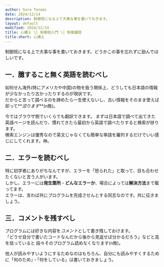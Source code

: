 ```yaml
---
author: Sora Tonami
date: 2024/12/14
description: 制御班になる上で大事な事を書いておきます。
layout: default
modified: 2024/12/14
title: 心構え \| 制御班入門 \| 制御講習
title-short: 心構え
---
```


制御班になる上で大事な事を書いておきます。どうかこの事を忘れずに励んでほしいです。

## 一．臆すること無く英語を読むべし

如何せん海外(特にアメリカや中国)の物を扱う関係上、どうしても日本語の情報が少なかったり古かったりするのが現状です。\
だからと言って調べるのを諦めたら一生使えないし、古い情報をそのまま使えば却って\*\*_沼ります_\*\*(n敗)。

今ではブラウザ側でいくらでも翻訳できます。
まずは日本語で調べて出てきた英語ページを読んだり、慣れてきたら最初から英語で調べたりすると検索が捗ります。\
検索エンジンは優秀なので英文じゃなくても簡単な単語を羅列するだけでいい感じにしてくれます。神。

## 二．エラーを読むべし

特に初学者にありがちなんですが、エラーを「怒られた」と取って、目も合わせたくないと言う人がいます。\
しかし、エラーには**発生箇所**・**どんなエラーか**、場合によっては**解決方法**まで載ってます。\
エラーは、言わば共にプログラムを完成させんとする同志なのです。共に征きましょう。

## 三．コメントを残すべし

プログラムには好きな内容を*コメント*として書き残しておけます。\
「どうせ自分で書いたコードなんだから後から見返せば分かるだろう」などと高を括っていると
段々そのプログラム読めなくなります(n敗)。

他人が読みやすいようにするためなのはもちろん、自分にも読みやすくするために「何のため」・「何をしている」は書いておきましょう。
